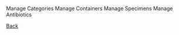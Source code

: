 Manage Categories 
Manage Containers
Manage Specimens
Manage Antibiotics 












[Back](https://github.com/hmislk/hmis/wiki/LIMS-Administration)